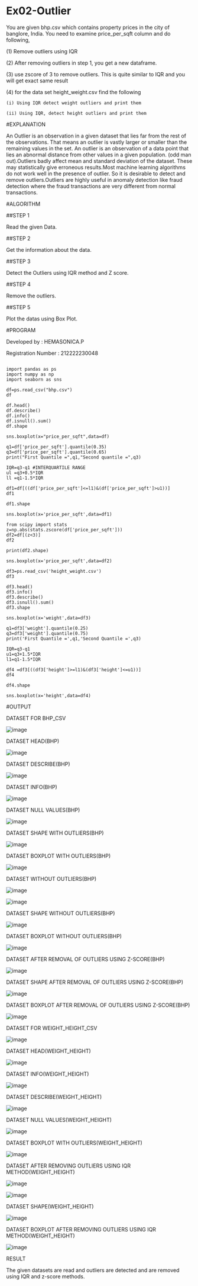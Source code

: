 # Ex02-Outlier

You are given bhp.csv which contains property prices in the city of banglore, India. You need to examine price_per_sqft column and do following,

(1) Remove outliers using IQR 

(2) After removing outliers in step 1, you get a new dataframe.

(3) use zscore of 3 to remove outliers. This is quite similar to IQR and you will get exact same result

(4) for the data set height_weight.csv find the following

    (i) Using IQR detect weight outliers and print them

    (ii) Using IQR, detect height outliers and print them
    
  #EXPLANATION

An Outlier is an observation in a given dataset that lies far from the rest of the observations. That means an outlier is vastly larger or smaller than the remaining values in the set. An outlier is an observation of a data point that lies an abnormal distance from other values in a given population. (odd man out).Outliers badly affect mean and standard deviation of the dataset. These may statistically give erroneous results.Most machine learning algorithms do not work well in the presence of outlier. So it is desirable to detect and remove outliers.Outliers are highly useful in anomaly detection like fraud detection where the fraud transactions are very different from normal transactions.

#ALGORITHM

##STEP 1

Read the given Data.

##STEP 2

Get the information about the data.

##STEP 3

Detect the Outliers using IQR method and Z score.

##STEP 4

Remove the outliers.

##STEP 5

Plot the datas using Box Plot.

#PROGRAM

Developed by : HEMASONICA.P

Registration Number : 212222230048

 ```
 
import pandas as ps
import numpy as np
import seaborn as sns

df=ps.read_csv("bhp.csv")
df

df.head()
df.describe()
df.info()
df.isnull().sum()
df.shape

sns.boxplot(x="price_per_sqft",data=df)

q1=df['price_per_sqft'].quantile(0.35)
q3=df['price_per_sqft'].quantile(0.65)
print("First Quantile =",q1,"Second quantile =",q3)

IQR=q3-q1 #INTERQUARTILE RANGE
ul =q3+0.5*IQR
ll =q1-1.5*IQR

df1=df[((df['price_per_sqft']<=l1)&(df['price_per_sqft']>u1))]
df1

df1.shape

sns.boxplot(x='price_per_sqft',data=df1)

from scipy import stats
z=np.abs(stats.zscore(df['price_per_sqft']))
df2=df[(z<3)]
df2

print(df2.shape)

sns.boxplot(x='price_per_sqft',data=df2)

df3=ps.read_csv('height_weight.csv')
df3

df3.head()
df3.info()
df3.describe()
df3.isnull().sum()
df3.shape

sns.boxplot(x='weight',data=df3)

q1=df3['weight'].quantile(0.25)
q3=df3['weight'].quantile(0.75)
print('First Quantile =',q1,'Second Quantile =',q3)

IQR=q3-q1
u1=q3+1.5*IQR
l1=q1-1.5*IQR

df4 =df3[((df3['height']>=l1)&(df3['height']<=u1))]
df4

df4.shape

sns.boxplot(x='height',data=df4)

```

#OUTPUT

DATASET FOR BHP_CSV

![image](https://user-images.githubusercontent.com/118361409/226977685-d923deeb-a5a9-4b82-a95e-2b08ffdeb257.png)

DATASET HEAD(BHP)

![image](https://user-images.githubusercontent.com/118361409/226978228-6b75dae5-513a-407b-bfcb-a147b40969ff.png)

DATASET DESCRIBE(BHP)

![image](https://user-images.githubusercontent.com/118361409/226978355-650b3677-f6ca-4d98-b542-4da017d64c14.png)

DATASET INFO(BHP)

![image](https://user-images.githubusercontent.com/118361409/226978533-62355395-5a4d-40e7-bad4-4913375b526a.png)

DATASET NULL VALUES(BHP)

![image](https://user-images.githubusercontent.com/118361409/226978600-679740a2-1e8d-4ab3-8ab2-dbee7293cd60.png)

DATASET SHAPE WITH OUTLIERS(BHP)

![image](https://user-images.githubusercontent.com/118361409/226978848-a3e3ee20-6fd1-4850-b1a0-46ec3e4a7d48.png)

DATASET BOXPLOT WITH OUTLIERS(BHP)

![image](https://user-images.githubusercontent.com/118361409/226979709-4c150b39-3852-4864-8e08-91680a984c71.png)


DATASET WITHOUT OUTLIERS(BHP)

![image](https://user-images.githubusercontent.com/118361409/226979841-c0a9f411-5c77-403e-b164-8de960f7687f.png)


![image](https://user-images.githubusercontent.com/118361409/226979903-dbe06397-01b6-4655-8861-71cccb134000.png)



DATASET SHAPE WITHOUT OUTLIERS(BHP)

![image](https://user-images.githubusercontent.com/118361409/226980032-902d8aad-a51a-49d2-a9fa-601c218e7170.png)


DATASET BOXPLOT WITHOUT OUTLIERS(BHP)

![image](https://user-images.githubusercontent.com/118361409/226980217-0d741770-65e3-4ef4-97e8-9047dbb8a0d8.png)


DATASET AFTER REMOVAL OF OUTLIERS USING Z-SCORE(BHP)

![image](https://user-images.githubusercontent.com/118361409/226980332-3d86cfdf-ecbb-41e9-be6a-eea801a8fb82.png)



DATASET SHAPE AFTER REMOVAL OF OUTLIERS USING Z-SCORE(BHP)

![image](https://user-images.githubusercontent.com/118361409/226980420-cdd675b8-a27a-4603-abee-8545d8643cf1.png)


DATASET BOXPLOT AFTER REMOVAL OF OUTLIERS USING Z-SCORE(BHP)

![image](https://user-images.githubusercontent.com/118361409/226980525-38956c15-04dd-4ffd-8773-c6eeabac0a4b.png)


DATASET FOR WEIGHT_HEIGHT_CSV

![image](https://user-images.githubusercontent.com/118361409/226980654-b5d05c7a-6e9a-4a8d-8b01-60485983dc9b.png)


DATASET HEAD(WEIGHT_HEIGHT)

![image](https://user-images.githubusercontent.com/118361409/226980736-1a8f7341-6513-4d81-82d6-8120a03b1c03.png)


DATASET INFO(WEIGHT_HEIGHT)

![image](https://user-images.githubusercontent.com/118361409/226980826-9a1c33ef-102a-4c6a-a9f7-ecb4ed42b6fa.png)


DATASET DESCRIBE(WEIGHT_HEIGHT)

![image](https://user-images.githubusercontent.com/118361409/226980889-89e7eff3-f0ae-48a4-9fba-e14230eb7927.png)


DATASET NULL VALUES(WEIGHT_HEIGHT)

![image](https://user-images.githubusercontent.com/118361409/226980969-f8e068ee-185d-4a1e-9162-9c621baa0352.png)


DATASET BOXPLOT WITH OUTLIERS(WEIGHT_HEIGHT)

![image](https://user-images.githubusercontent.com/118361409/226981049-b0a304ad-a20e-4859-81df-cb6dd5af55e2.png)


DATASET AFTER REMOVING OUTLIERS USING IQR METHOD(WEIGHT_HEIGHT)

![image](https://user-images.githubusercontent.com/118361409/226981200-4e59f131-9bd2-4806-b14a-0366919e6757.png)

![image](https://user-images.githubusercontent.com/118361409/226981295-d928c3be-7aa2-4c45-95ac-a70bac6b20b0.png)


DATASET SHAPE(WEIGHT_HEIGHT)

![image](https://user-images.githubusercontent.com/118361409/226981369-cafbdaff-de98-4515-8bb1-8998b696eebc.png)


DATASET BOXPLOT AFTER REMOVING OUTLIERS USING IQR METHOD(WEIGHT_HEIGHT)

![image](https://user-images.githubusercontent.com/118361409/226981468-73ab8009-9749-49e6-8218-d21456954f74.png)


RESULT

The given datasets are read and outliers are detected and are removed using IQR and z-score methods.

